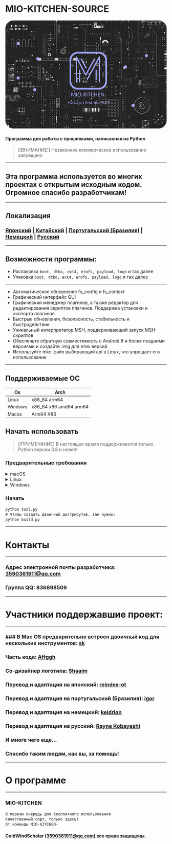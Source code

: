 # MIO-KITCHEN-SOURCE #
![Баннер](/splash.png)
#### Программа для работы с прошивками, написанная на Python
> [!ВНИМАНИЕ!]
> Незаконное коммерческое использование запрещено
***
## Эта программа используется во многих проектах с открытым исходным кодом. Огромное спасибо разработчикам!
***
## Локализация
### [Японский](/README_ja-JP.md) | [Китайский](/README_zh-CN.md) | [Португальский (Бразилия)](/README_pt-BR.md) | [Немецкий](/README_de-DE.md) | [Русский](/README_ru-RU.md)
***
## Возможности программы:
* Распаковка `boot, dtbo, ext4, erofs, payload, logo` и так далее
* Упаковка `boot, dtbo, ext4, erofs, payload, logo` и так далее
***
* Автоматическое обновление fs_config и fs_context
* Графический интерфейс GUI
* Графический менеджер плагинов, а также редактор для редактирования скриптов плагинов. Поддержка установки и экспорта плагинов
* Быстрые обновления, безопасность, стабильность и быстродействие
* Уникальный интерпретатор MSH, поддерживающий запуск MSH-скриптов
* Обеспечьте обратную совместимость с Android 8 и более поздними версиями и создайте .img для этих версий
* Используйте mkc-файл выбирающий api в Linux, что упрощает его использование
***
## Поддерживаемые ОС

| Os      | Arch                   |
|---------|------------------------|
| Linux   | x86_64 arm64           |
| Windows | x86_64 x86 amd64 arm64 |
| Macos   | Arm64  X86             |


## Начать использовать
> [!ПРИМЕЧАНИЕ]
> В настоящее время поддерживается только Python версии 3.8 и новее!
### Предварительные требования
<details><summary>macOS</summary>

```` shell
установка python-tk python3  tcl-tk
python3 -m pip install -U --force-reinstall pip
pip install -r requirements.txt
````

</details>

<details><summary>Linux</summary>

```` shell
python3 -m pip install -U --force-reinstall pip
pip install -r requirements.txt
sudo apt update -y && sudo apt install python3-tk -y
````

</details>

<details><summary>Windows</summary>

```` shell
python -m pip install -U --force-reinstall pip
pip install -r requirements.txt
````

</details>

### Начать
```` shell
python tool.py
# Чтобы создать двоичный дистрибутив, вам нужно:
python build.py
````
***
# Контакты
***
### Адрес электронной почты разработчика: 3590361911@qq.com
### Группа QQ: 836898509
***
# Участники поддержавшие проект:
***
### ### В Mac OS предварительно встроен двоичный код для нескольких инструментов: [sk](https://github.com/sekaiacg)
### Часть кода: [Affggh](https://github.com/affggh)
### Со-дизайнер логотипа: [Shaaim](https://github.com/786-shaaim)
### Перевод и адаптация на японский: [reindex-ot](https://github.com/reindex-ot)
### Перевод и адаптация на португальский (Бразилия): [igor](https://github.com/igormiguell)
### Перевод и адаптация на немецкий: [keldrion](https://github.com/keldrion)
### Перевод и адаптация на русский: [Rayne Kobayashi](https://github.com/MinDeaDBlood)
### И многе чего еще...
### Спасибо таким людям, как вы, за помощь!
***
# О программе
***
### MIO-KITCHEN
```
В первую очередь для бесплатного использования
Качественный софт, только здесь!
От команды MIO-KITCHEN-
```
#### ColdWindScholar (3590361911@qq.com) все права защищены. ####
